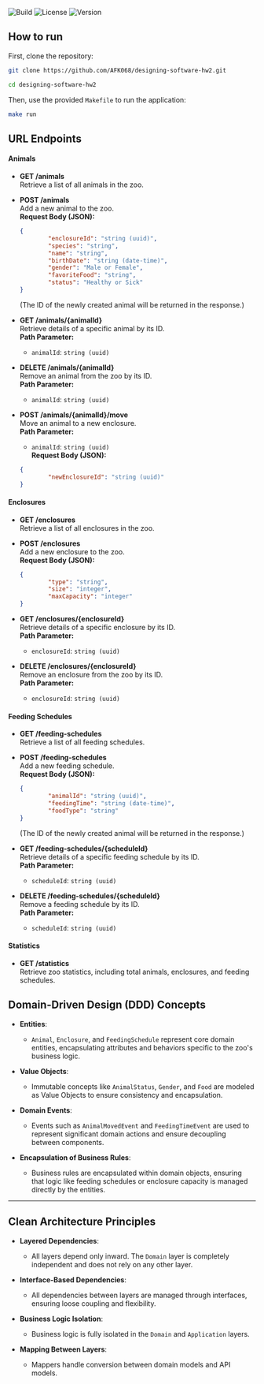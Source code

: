 ![Build](https://img.shields.io/badge/build-passing-brightgreen.svg)
![License](https://img.shields.io/badge/license-MIT-blue.svg)
![Version](https://img.shields.io/badge/version-1.0.0-blue.svg)

## How to run

First, clone the repository:

```bash
git clone https://github.com/AFK068/designing-software-hw2.git
```

```bash
cd designing-software-hw2
```

Then, use the provided `Makefile` to run the application:

```bash
make run
```

## URL Endpoints

#### Animals

- **GET /animals**  
    Retrieve a list of all animals in the zoo.

- **POST /animals**  
    Add a new animal to the zoo.  
    **Request Body (JSON):**  
    ```json
    {
            "enclosureId": "string (uuid)",
            "species": "string",
            "name": "string",
            "birthDate": "string (date-time)",
            "gender": "Male or Female",
            "favoriteFood": "string",
            "status": "Healthy or Sick"
    }
    ```  
    (The ID of the newly created animal will be returned in the response.)

- **GET /animals/{animalId}**  
    Retrieve details of a specific animal by its ID.  
    **Path Parameter:**  
    - `animalId`: `string (uuid)`

- **DELETE /animals/{animalId}**  
    Remove an animal from the zoo by its ID.  
    **Path Parameter:**  
    - `animalId`: `string (uuid)`

- **POST /animals/{animalId}/move**  
    Move an animal to a new enclosure.  
    **Path Parameter:**  
    - `animalId`: `string (uuid)`  
    **Request Body (JSON):**  
    ```json
    {
            "newEnclosureId": "string (uuid)"
    }
    ```

#### Enclosures

- **GET /enclosures**  
    Retrieve a list of all enclosures in the zoo.

- **POST /enclosures**  
    Add a new enclosure to the zoo.  
    **Request Body (JSON):**  
    ```json
    {
            "type": "string",
            "size": "integer",
            "maxCapacity": "integer"
    }
    ```

- **GET /enclosures/{enclosureId}**  
    Retrieve details of a specific enclosure by its ID.  
    **Path Parameter:**  
    - `enclosureId`: `string (uuid)`

- **DELETE /enclosures/{enclosureId}**  
    Remove an enclosure from the zoo by its ID.  
    **Path Parameter:**  
    - `enclosureId`: `string (uuid)`

#### Feeding Schedules

- **GET /feeding-schedules**  
    Retrieve a list of all feeding schedules.

- **POST /feeding-schedules**  
    Add a new feeding schedule.  
    **Request Body (JSON):**  
    ```json
    {
            "animalId": "string (uuid)",
            "feedingTime": "string (date-time)",
            "foodType": "string"
    }
    ```
    (The ID of the newly created animal will be returned in the response.)

- **GET /feeding-schedules/{scheduleId}**  
    Retrieve details of a specific feeding schedule by its ID.  
    **Path Parameter:**  
    - `scheduleId`: `string (uuid)`

- **DELETE /feeding-schedules/{scheduleId}**  
    Remove a feeding schedule by its ID.  
    **Path Parameter:**  
    - `scheduleId`: `string (uuid)`

#### Statistics

- **GET /statistics**  
    Retrieve zoo statistics, including total animals, enclosures, and feeding schedules.


## Domain-Driven Design (DDD) Concepts

- **Entities**:  
  - `Animal`, `Enclosure`, and `FeedingSchedule` represent core domain entities, encapsulating attributes and behaviors specific to the zoo's business logic.

- **Value Objects**:  
  - Immutable concepts like `AnimalStatus`, `Gender`, and `Food` are modeled as Value Objects to ensure consistency and encapsulation.

- **Domain Events**:  
  - Events such as `AnimalMovedEvent` and `FeedingTimeEvent` are used to represent significant domain actions and ensure decoupling between components.

- **Encapsulation of Business Rules**:  
  - Business rules are encapsulated within domain objects, ensuring that logic like feeding schedules or enclosure capacity is managed directly by the entities.

---

## Clean Architecture Principles

- **Layered Dependencies**:  
  - All layers depend only inward. The `Domain` layer is completely independent and does not rely on any other layer.

- **Interface-Based Dependencies**:  
  - All dependencies between layers are managed through interfaces, ensuring loose coupling and flexibility.

- **Business Logic Isolation**:  
  - Business logic is fully isolated in the `Domain` and `Application` layers.

- **Mapping Between Layers**:
  -  Mappers handle conversion between domain models and API models.
